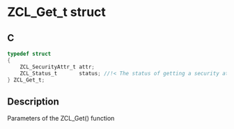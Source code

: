 # ZCL_Get_t struct

## C

```c
typedef struct
{
    ZCL_SecurityAttr_t attr;
    ZCL_Status_t       status; //!< The status of getting a security attribute
} ZCL_Get_t;

```
## Description

  Parameters of the ZCL_Get() function 